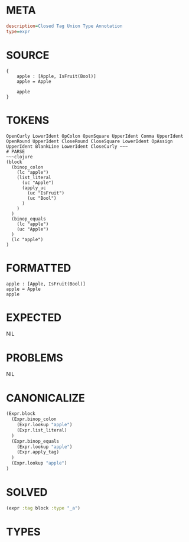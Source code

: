 # META
~~~ini
description=Closed Tag Union Type Annotation
type=expr
~~~
# SOURCE
~~~roc
{
	apple : [Apple, IsFruit(Bool)]
	apple = Apple

	apple
}
~~~
# TOKENS
~~~text
OpenCurly LowerIdent OpColon OpenSquare UpperIdent Comma UpperIdent OpenRound UpperIdent CloseRound CloseSquare LowerIdent OpAssign UpperIdent BlankLine LowerIdent CloseCurly ~~~
# PARSE
~~~clojure
(block
  (binop_colon
    (lc "apple")
    (list_literal
      (uc "Apple")
      (apply_uc
        (uc "IsFruit")
        (uc "Bool")
      )
    )
  )
  (binop_equals
    (lc "apple")
    (uc "Apple")
  )
  (lc "apple")
)
~~~
# FORMATTED
~~~roc
apple : [Apple, IsFruit(Bool)]
apple = Apple
apple
~~~
# EXPECTED
NIL
# PROBLEMS
NIL
# CANONICALIZE
~~~clojure
(Expr.block
  (Expr.binop_colon
    (Expr.lookup "apple")
    (Expr.list_literal)
  )
  (Expr.binop_equals
    (Expr.lookup "apple")
    (Expr.apply_tag)
  )
  (Expr.lookup "apple")
)
~~~
# SOLVED
~~~clojure
(expr :tag block :type "_a")
~~~
# TYPES
~~~roc
~~~
